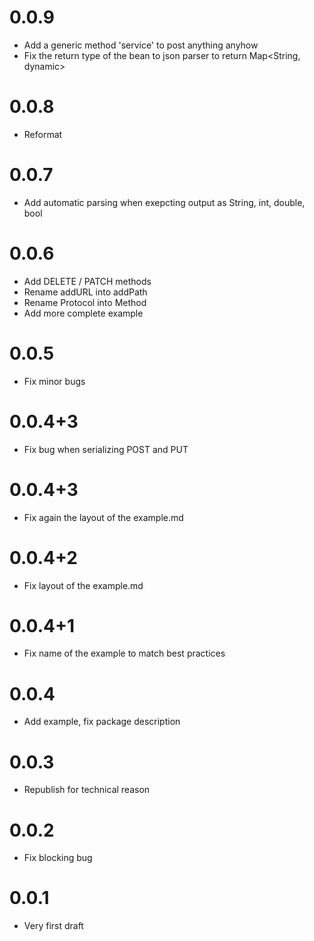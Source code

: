# 0.0.9
* Add a generic method 'service' to post anything anyhow
* Fix the return type of the bean to json parser to return Map<String, dynamic>

# 0.0.8

* Reformat

# 0.0.7

* Add automatic parsing when exepcting output as String, int, double, bool

# 0.0.6

* Add DELETE / PATCH methods
* Rename addURL into addPath
* Rename Protocol into Method
* Add more complete example

# 0.0.5

* Fix minor bugs

# 0.0.4+3

* Fix bug when serializing POST and PUT

# 0.0.4+3

* Fix again the layout of the example.md

# 0.0.4+2

* Fix layout of the example.md

# 0.0.4+1

* Fix name of the example to match best practices

# 0.0.4

* Add example, fix package description

# 0.0.3

* Republish for technical reason

# 0.0.2

* Fix blocking bug

# 0.0.1

* Very first draft
